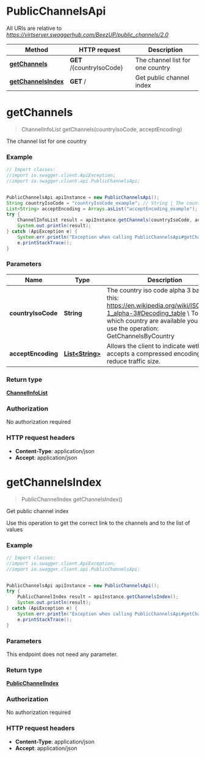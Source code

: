 # PublicChannelsApi

All URIs are relative to *https://virtserver.swaggerhub.com/BeezUP/public_channels/2.0*

Method | HTTP request | Description
------------- | ------------- | -------------
[**getChannels**](PublicChannelsApi.md#getChannels) | **GET** /{countryIsoCode} | The channel list for one country
[**getChannelsIndex**](PublicChannelsApi.md#getChannelsIndex) | **GET** / | Get public channel index


<a name="getChannels"></a>
# **getChannels**
> ChannelInfoList getChannels(countryIsoCode, acceptEncoding)

The channel list for one country

### Example
```java
// Import classes:
//import io.swagger.client.ApiException;
//import io.swagger.client.api.PublicChannelsApi;


PublicChannelsApi apiInstance = new PublicChannelsApi();
String countryIsoCode = "countryIsoCode_example"; // String | The country iso code alpha 3 based on this: https://en.wikipedia.org/wiki/ISO_3166-1_alpha-3#Decoding_table \\ To know which country are available you have to use the operation: GetChannelsByCountry 
List<String> acceptEncoding = Arrays.asList("acceptEncoding_example"); // List<String> | Allows the client to indicate wether it accepts a compressed encoding to reduce traffic size.
try {
    ChannelInfoList result = apiInstance.getChannels(countryIsoCode, acceptEncoding);
    System.out.println(result);
} catch (ApiException e) {
    System.err.println("Exception when calling PublicChannelsApi#getChannels");
    e.printStackTrace();
}
```

### Parameters

Name | Type | Description  | Notes
------------- | ------------- | ------------- | -------------
 **countryIsoCode** | **String**| The country iso code alpha 3 based on this: https://en.wikipedia.org/wiki/ISO_3166-1_alpha-3#Decoding_table \\ To know which country are available you have to use the operation: GetChannelsByCountry  |
 **acceptEncoding** | [**List&lt;String&gt;**](String.md)| Allows the client to indicate wether it accepts a compressed encoding to reduce traffic size. |

### Return type

[**ChannelInfoList**](ChannelInfoList.md)

### Authorization

No authorization required

### HTTP request headers

 - **Content-Type**: application/json
 - **Accept**: application/json

<a name="getChannelsIndex"></a>
# **getChannelsIndex**
> PublicChannelIndex getChannelsIndex()

Get public channel index

Use this operation to get the correct link to the channels and to the list of values

### Example
```java
// Import classes:
//import io.swagger.client.ApiException;
//import io.swagger.client.api.PublicChannelsApi;


PublicChannelsApi apiInstance = new PublicChannelsApi();
try {
    PublicChannelIndex result = apiInstance.getChannelsIndex();
    System.out.println(result);
} catch (ApiException e) {
    System.err.println("Exception when calling PublicChannelsApi#getChannelsIndex");
    e.printStackTrace();
}
```

### Parameters
This endpoint does not need any parameter.

### Return type

[**PublicChannelIndex**](PublicChannelIndex.md)

### Authorization

No authorization required

### HTTP request headers

 - **Content-Type**: application/json
 - **Accept**: application/json

